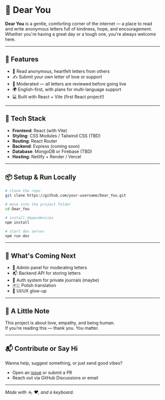 # 💌 Dear You

**Dear You** is a gentle, comforting corner of the internet — a place to read and write anonymous letters full of kindness, hope, and encouragement. Whether you're having a great day or a tough one, you're always welcome here.

---

## 🌸 Features

- 📖 Read anonymous, heartfelt letters from others
- ✍️ Submit your own letter of love or support
- 🔐 Moderated — all letters are reviewed before going live
- 🌍 English-first, with plans for multi-language support
- 💻 Built with React + Vite (first React project!)

---

## 🚀 Tech Stack

- **Frontend**: React (with Vite)
- **Styling**: CSS Modules / Tailwind CSS (TBD)
- **Routing**: React Router
- **Backend**: Express (coming soon)
- **Database**: MongoDB or Firebase (TBD)
- **Hosting**: Netlify + Render / Vercel

---

## 📦 Setup & Run Locally

```bash
# clone the repo
git clone https://github.com/your-username/Dear_You.git

# move into the project folder
cd Dear_You

# install dependencies
npm install

# start dev server
npm run dev
```
---

## 🌱 What's Coming Next

- 🔐 Admin panel for moderating letters  
- 📬 Backend API for storing letters  
- 📝 Auth system for private journals (maybe)  
- 🇵🇱 Polish translation  
- 🎨 UI/UX glow-up  

---

## 🤍 A Little Note

This project is about love, empathy, and being human.  
If you’re reading this — thank you. You matter.

---

## 📬 Contribute or Say Hi

Wanna help, suggest something, or just send good vibes?

- Open an [issue](https://github.com/Tom-Par/Dear_You/issues) or submit a PR  
- Reach out via GitHub Discussions or email  

---

_Made with ☕, ❤️, and a keyboard._
